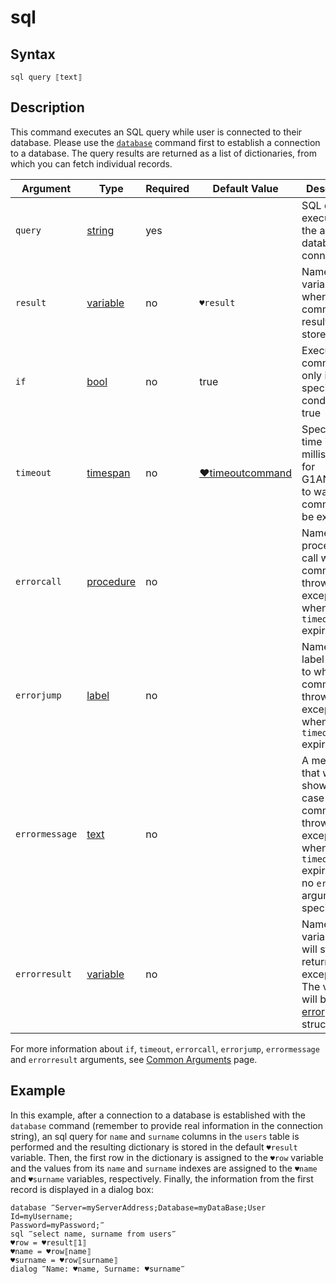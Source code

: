 # sql

## Syntax

```G1ANT
sql query ⟦text⟧
```

## Description

This command executes an SQL query while user is connected to their database. Please use the [`database`](DatabaseCommand.md) command first to establish a connection to a database. The query results are returned as a list of dictionaries, from which you can fetch individual records.

| Argument | Type | Required | Default Value | Description |
| -------- | ---- | -------- | ------------- | ----------- |
|`query`| [string](https://github.com/G1ANT-Robot/G1ANT.Manual/blob/master/G1ANT-Language/Structures/string.md) | yes | | SQL query to execute on the active database connection |
| `result`       | [variable](https://manual.g1ant.com/link/G1ANT.Language/G1ANT.Language/Structures/VariableStructure.md) | no       | `♥result`                                                   | Name of a variable where the command's result will be stored |
| `if`           | [bool](https://manual.g1ant.com/link/G1ANT.Language/G1ANT.Language/Structures/BooleanStructure.md) | no       | true                                                        | Executes the command only if a specified condition is true   |
| `timeout`      | [timespan](https://manual.g1ant.com/link/G1ANT.Language/G1ANT.Language/Structures/TimeSpanStructure.md) | no       | [♥timeoutcommand](https://manual.g1ant.com/link/G1ANT.Language/G1ANT.Addon.Core/Variables/TimeoutCommandVariable.md) | Specifies time in milliseconds for G1ANT.Robot to wait for the command to be executed |
| `errorcall`    | [procedure](https://manual.g1ant.com/link/G1ANT.Language/G1ANT.Language/Structures/ProcedureStructure.md) | no       |                                                             | Name of a procedure to call when the command throws an exception or when a given `timeout` expires |
| `errorjump`    | [label](https://manual.g1ant.com/link/G1ANT.Language/G1ANT.Language/Structures/LabelStructure.md) | no       |                                                             | Name of the label to jump to when the command throws an exception or when a given `timeout` expires |
| `errormessage` | [text](https://manual.g1ant.com/link/G1ANT.Language/G1ANT.Language/Structures/TextStructure.md) | no       |                                                             | A message that will be shown in case the command throws an exception or when a given `timeout` expires, and no `errorjump` argument is specified |
| `errorresult`  | [variable](https://manual.g1ant.com/link/G1ANT.Language/G1ANT.Language/Structures/VariableStructure.md) | no       |                                                             | Name of a variable that will store the returned exception. The variable will be of [error](https://manual.g1ant.com/link/G1ANT.Language/G1ANT.Language/Structures/ErrorStructure.md) structure  |

For more information about `if`, `timeout`, `errorcall`, `errorjump`, `errormessage` and `errorresult` arguments, see [Common Arguments](https://manual.g1ant.com/link/G1ANT.Manual/appendices/common-arguments.md) page.

## Example

In this example, after a connection to a database is established with the `database` command (remember to provide real information in the connection string), an sql query for `name` and `surname` columns in the `users` table is performed and the resulting dictionary is stored in the default `♥result` variable. Then, the first row in the dictionary is assigned to the `♥row` variable and the values from its `name` and `surname` indexes are assigned to the `♥name` and `♥surname` variables, respectively. Finally, the information from the first record is displayed in a dialog box:

```G1ANT
database ‴Server=myServerAddress;Database=myDataBase;User Id=myUsername;
Password=myPassword;‴
sql ‴select name, surname from users‴
♥row = ♥result⟦1⟧
♥name = ♥row⟦name⟧
♥surname = ♥row⟦surname⟧
dialog ‴Name: ♥name, Surname: ♥surname‴
```
